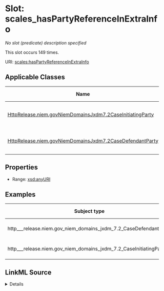 

# Slot: scales_hasPartyReferenceInExtraInfo


_No slot (predicate) description specified_






This slot occurs 149 times.


URI: [scales:hasPartyReferenceInExtraInfo](http://schemas.scales-okn.org/rdf/scales#hasPartyReferenceInExtraInfo)



<!-- no inheritance hierarchy -->





## Applicable Classes

| Name | Description | Modifies Slot |
| --- | --- | --- |
| [HttpRelease.niem.govNiemDomainsJxdm7.2CaseInitiatingParty](../classes/HttpRelease.niem.govNiemDomainsJxdm7.2CaseInitiatingParty.md) | No class (type) description specified |  yes  |
| [HttpRelease.niem.govNiemDomainsJxdm7.2CaseDefendantParty](../classes/HttpRelease.niem.govNiemDomainsJxdm7.2CaseDefendantParty.md) | No class (type) description specified |  yes  |







## Properties

* Range: [xsd:anyURI](http://www.w3.org/2001/XMLSchema#anyURI)






## Examples

| Subject type | Object type | Example subject | Example object | Occurrences |
| --- | --- | --- | --- | --- |
| http___release.niem.gov_niem_domains_jxdm_7.2_CaseDefendantParty | uri | scales:/Agent/casd;;3:16-cv-01667_a1 | scales:/PartyEntity/SPID-INDUSTRY-ST-010-000002068 | 137 |
| http___release.niem.gov_niem_domains_jxdm_7.2_CaseInitiatingParty | uri | scales:/Agent/casd;;3:16-cv-01713_a0 | scales:/PartyEntity/SPID-INDUSTRY-ST-016-000023681 | 12 |




## LinkML Source

<details>

```yaml
name: scales_hasPartyReferenceInExtraInfo
annotations:
  count:
    tag: count
    value: 149
description: No slot (predicate) description specified
examples:
- object:
    example_object: scales:/PartyEntity/SPID-INDUSTRY-ST-010-000002068
    example_object_type: uri
    example_predicate: scales:hasPartyReferenceInExtraInfo
    example_subject: scales:/Agent/casd;;3:16-cv-01667_a1
    example_subject_type: http___release.niem.gov_niem_domains_jxdm_7.2_CaseDefendantParty
- object:
    example_object: scales:/PartyEntity/SPID-INDUSTRY-ST-016-000023681
    example_object_type: uri
    example_predicate: scales:hasPartyReferenceInExtraInfo
    example_subject: scales:/Agent/casd;;3:16-cv-01713_a0
    example_subject_type: http___release.niem.gov_niem_domains_jxdm_7.2_CaseInitiatingParty
from_schema: scales-kg
rank: 1000
slot_uri: scales:hasPartyReferenceInExtraInfo
alias: scales_hasPartyReferenceInExtraInfo
domain_of:
- http___release.niem.gov_niem_domains_jxdm_7.2_CaseDefendantParty
- http___release.niem.gov_niem_domains_jxdm_7.2_CaseInitiatingParty
range: uri

```
</details>